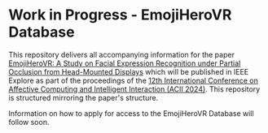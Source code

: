 # Work in Progress  - EmojiHeroVR Database

This repository delivers all accompanying information for the paper
[EmojiHeroVR: A Study on Facial Expression Recognition under Partial Occlusion from Head-Mounted Displays](https://doi.org/10.48550/arXiv.2410.03331)
which will be published in IEEE Explore as part of the proceedings of the
[12th International Conference on Affective Computing and Intelligent Interaction (ACII 2024)](https://acii-conf.net/2024/).
This repository is structured mirroring the paper's structure.

Information on how to apply for access to the EmojiHeroVR Database will follow soon.
